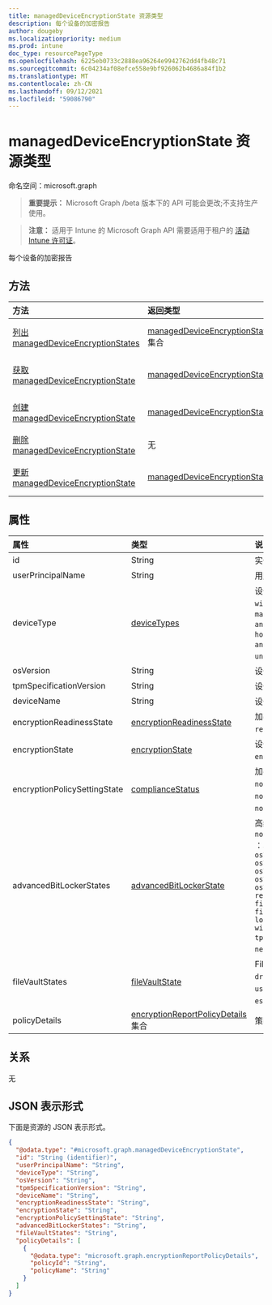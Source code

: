 ```yaml
---
title: managedDeviceEncryptionState 资源类型
description: 每个设备的加密报告
author: dougeby
ms.localizationpriority: medium
ms.prod: intune
doc_type: resourcePageType
ms.openlocfilehash: 6225eb0733c2888ea96264e9942762dd4fb48c71
ms.sourcegitcommit: 6c04234af08efce558e9bf926062b4686a84f1b2
ms.translationtype: MT
ms.contentlocale: zh-CN
ms.lasthandoff: 09/12/2021
ms.locfileid: "59086790"
---
```

# <a name="manageddeviceencryptionstate-resource-type"></a>managedDeviceEncryptionState 资源类型

命名空间：microsoft.graph

> **重要提示：** Microsoft Graph /beta 版本下的 API 可能会更改;不支持生产使用。

> **注意：** 适用于 Intune 的 Microsoft Graph API 需要适用于租户的 [活动 Intune 许可证](https://go.microsoft.com/fwlink/?linkid=839381)。

每个设备的加密报告

## <a name="methods"></a>方法
|方法|返回类型|说明|
|:---|:---|:---|
|[列出 managedDeviceEncryptionStates](../api/intune-deviceconfig-manageddeviceencryptionstate-list.md)|[managedDeviceEncryptionState](../resources/intune-deviceconfig-manageddeviceencryptionstate.md) 集合|列出 [managedDeviceEncryptionState](../resources/intune-deviceconfig-manageddeviceencryptionstate.md) 对象的属性和关系。|
|[获取 managedDeviceEncryptionState](../api/intune-deviceconfig-manageddeviceencryptionstate-get.md)|[managedDeviceEncryptionState](../resources/intune-deviceconfig-manageddeviceencryptionstate.md)|读取 [managedDeviceEncryptionState 对象的属性和](../resources/intune-deviceconfig-manageddeviceencryptionstate.md) 关系。|
|[创建 managedDeviceEncryptionState](../api/intune-deviceconfig-manageddeviceencryptionstate-create.md)|[managedDeviceEncryptionState](../resources/intune-deviceconfig-manageddeviceencryptionstate.md)|创建新的 [managedDeviceEncryptionState](../resources/intune-deviceconfig-manageddeviceencryptionstate.md) 对象。|
|[删除 managedDeviceEncryptionState](../api/intune-deviceconfig-manageddeviceencryptionstate-delete.md)|无|删除 [managedDeviceEncryptionState](../resources/intune-deviceconfig-manageddeviceencryptionstate.md)。|
|[更新 managedDeviceEncryptionState](../api/intune-deviceconfig-manageddeviceencryptionstate-update.md)|[managedDeviceEncryptionState](../resources/intune-deviceconfig-manageddeviceencryptionstate.md)|更新 [managedDeviceEncryptionState 对象](../resources/intune-deviceconfig-manageddeviceencryptionstate.md) 的属性。|

## <a name="properties"></a>属性
|属性|类型|说明|
|:---|:---|:---|
|id|String|实体的键。|
|userPrincipalName|String|用户名|
|deviceType|[deviceTypes](../resources/intune-deviceconfig-devicetypes.md)|设备平台。 可能的值是 `desktop` `windowsRT` `winMO6` ：、、、、、、、、、、 `nokia` `windowsPhone` `mac` `winCE` `winEmbedded` `iPhone` `iPad` `iPod` `android` `iSocConsumer` `unix` `macMDM` `holoLens` `surfaceHub` `androidForWork` `androidEnterprise` `blackberry` `palm` `unknown` 。|
|osVersion|String|设备的操作系统版本|
|tpmSpecificationVersion|String|设备 TPM 版本|
|deviceName|String|设备名称|
|encryptionReadinessState|[encryptionReadinessState](../resources/intune-deviceconfig-encryptionreadinessstate.md)|加密就绪状态。 可取值为：`notReady`、`ready`。|
|encryptionState|[encryptionState](../resources/intune-deviceconfig-encryptionstate.md)|设备加密状态。 可取值为：`notEncrypted`、`encrypted`。|
|encryptionPolicySettingState|[complianceStatus](../resources/intune-shared-compliancestatus.md)|加密策略设置状态。 可取值为：`unknown`、`notApplicable`、`compliant`、`remediated`、`nonCompliant`、`error`、`conflict`、`notAssigned`。|
|advancedBitLockerStates|[advancedBitLockerState](../resources/intune-deviceconfig-advancedbitlockerstate.md)|高级 BitLocker 状态。 可能的值是 `success` `noUserConsent` `osVolumeUnprotected` ：、、、、、、、、、 `osVolumeTpmRequired` `osVolumeTpmOnlyRequired` `osVolumeTpmPinRequired` `osVolumeTpmStartupKeyRequired` `osVolumeTpmPinStartupKeyRequired` `osVolumeEncryptionMethodMismatch` `recoveryKeyBackupFailed` `fixedDriveNotEncrypted` `fixedDriveEncryptionMethodMismatch` `loggedOnUserNonAdmin` `windowsRecoveryEnvironmentNotConfigured` `tpmNotAvailable` `tpmNotReady` `networkError` 。|
|fileVaultStates|[fileVaultState](../resources/intune-deviceconfig-filevaultstate.md)|FileVault 状态。 可取值为：`success`、`driveEncryptedByUser`、`userDeferredEncryption`、`escrowNotEnabled`。|
|policyDetails|[encryptionReportPolicyDetails](../resources/intune-deviceconfig-encryptionreportpolicydetails.md) 集合|策略详细信息|

## <a name="relationships"></a>关系
无

## <a name="json-representation"></a>JSON 表示形式
下面是资源的 JSON 表示形式。
<!-- {
  "blockType": "resource",
  "keyProperty": "id",
  "@odata.type": "microsoft.graph.managedDeviceEncryptionState"
}
-->
``` json
{
  "@odata.type": "#microsoft.graph.managedDeviceEncryptionState",
  "id": "String (identifier)",
  "userPrincipalName": "String",
  "deviceType": "String",
  "osVersion": "String",
  "tpmSpecificationVersion": "String",
  "deviceName": "String",
  "encryptionReadinessState": "String",
  "encryptionState": "String",
  "encryptionPolicySettingState": "String",
  "advancedBitLockerStates": "String",
  "fileVaultStates": "String",
  "policyDetails": [
    {
      "@odata.type": "microsoft.graph.encryptionReportPolicyDetails",
      "policyId": "String",
      "policyName": "String"
    }
  ]
}
```



